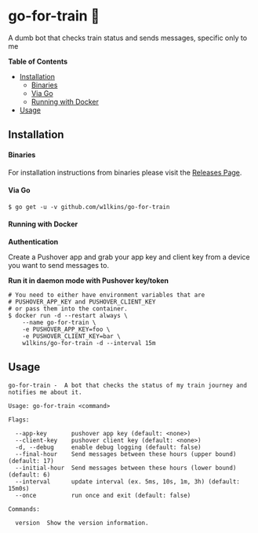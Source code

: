 # go-for-train 🚂

A dumb bot that checks train status and sends messages, specific only to me

**Table of Contents**

<!-- toc -->

- [Installation](#installation)
    + [Binaries](#binaries)
    + [Via Go](#via-go)
    + [Running with Docker](#running-with-docker)
- [Usage](#usage)

<!-- tocstop -->

## Installation

#### Binaries

For installation instructions from binaries please visit the [Releases Page](https://github.com/w1lkins/go-for-train/releases).

#### Via Go

```console
$ go get -u -v github.com/w1lkins/go-for-train
```

#### Running with Docker

**Authentication**

Create a Pushover app and grab your app key and client key from a device you
want to send messages to.

**Run it in daemon mode with Pushover key/token**

```console
# You need to either have environment variables that are
# PUSHOVER_APP_KEY and PUSHOVER_CLIENT_KEY
# or pass them into the container.
$ docker run -d --restart always \
    --name go-for-train \
    -e PUSHOVER_APP_KEY=foo \
    -e PUSHOVER_CLIENT_KEY=bar \
    w1lkins/go-for-train -d --interval 15m
```

## Usage

```console
go-for-train -  A bot that checks the status of my train journey and notifies me about it.

Usage: go-for-train <command>

Flags:

  --app-key       pushover app key (default: <none>)
  --client-key    pushover client key (default: <none>)
  -d, --debug     enable debug logging (default: false)
  --final-hour    Send messages between these hours (upper bound) (default: 17)
  --initial-hour  Send messages between these hours (lower bound) (default: 6)
  --interval      update interval (ex. 5ms, 10s, 1m, 3h) (default: 15m0s)
  --once          run once and exit (default: false)

Commands:

  version  Show the version information.
```
